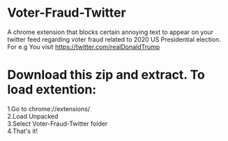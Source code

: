 # Voter-Fraud-Twitter
A chrome extension that blocks certain annoying text to appear on your twitter feed regarding voter fraud related to 2020 US Presidential election. For e.g You visit https://twitter.com/realDonaldTrump

# Download this zip and extract. To load extention:

1.Go to chrome://extensions/ <br />
2.Load Unpacked <br />
3.Select Voter-Fraud-Twitter folder <br />
4.That's it! <br />
